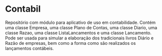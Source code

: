 # Contabil
Repositório com módulo para aplicativo de uso em contabilidade.
Contém uma classe Empresa, uma classe Plano de Contas, uma classe Diario, uma classe Razao, uma classe ListaLancamentos e uma classe Lancamento.
Pode ser usada para simular a elaboração dos tradicionais livros Diário e Razão de empresas, bem como a forma como são realizados os lançamentos contábeis.
